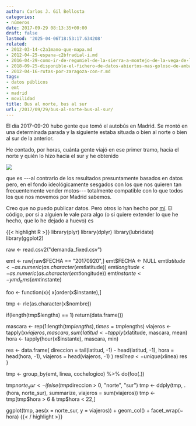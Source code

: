 ```yaml
---
author: Carlos J. Gil Bellosta
categories:
- números
date: 2017-09-29 08:13:35+00:00
draft: false
lastmod: '2025-04-06T18:53:17.634208'
related:
- 2012-03-14-c2a1mano-que-mapa.md
- 2012-04-25-espana-c2bfradial-i.md
- 2016-04-29-como-ir-de-regumiel-de-la-sierra-a-montejo-de-la-vega-de-la-serrezuela.md
- 2018-09-25-disponible-el-fichero-de-datos-abiertos-mas-goloso-de-ambas-castillas-las-rutas-de-bicimad.md
- 2012-04-16-rutas-por-zaragoza-con-r.md
tags:
- datos públicos
- emt
- madrid
- movilidad
title: Bus al norte, bus al sur
url: /2017/09/29/bus-al-norte-bus-al-sur/
---
```


El día 2017-09-20 hubo gente que tomó el autobús en Madrid. Se montó en una determinada parada y la siguiente estaba situada o bien al norte o bien al sur de la anterior.

He contado, por horas, cuánta gente viajó en ese primer tramo, hacia el norte y quién lo hizo hacia el sur y he obtenido

![](/wp-uploads/2017/09/norte_sur.png#center)

que es ---al contrario de los resultados presuntamente basados en datos pero, en el fondo ideológicamente sesgados con los que nos quieren tan frecuentemente vender motos--- totalmente compatible con lo que todos los que nos movemos por Madrid sabemos.

Creo que no puedo publicar datos. Pero otros lo han hecho por [mí](https://github.com/medialab-prado/mobilomics/blob/master/data/EMT/demanda_fixed.csv.gz). El código, por si a alguien le vale para algo (o si quiere extender lo que he hecho, que lo he dejado a huevo) es

{{< highlight R >}}
library(plyr)
library(dplyr)
library(lubridate)
library(ggplot2)

raw <- read.csv2("demanda_fixed.csv")

emt <- raw[raw$FECHA == "20170920",]
emt$FECHA <- NULL
emt$latitude <- as.numeric(as.character(emt$latitude))
emt$longitude <- as.numeric(as.character(emt$longitude))
emt$instante <- ymd_hms(emt$instante)

foo <- function(x){
  x[order(x$instante),]

  tmp <- rle(as.character(x$nombre))

  if(length(tmp$lengths) == 1)
    return(data.frame())

  mascara  <- rep(1:length(tmp$lengths), times = tmp$lengths)
  viajeros <- tapply(x$viajeros, mascara, sum)
  latitud  <- tapply(x$latitude, mascara, mean)
  hora     <- tapply(hour(x$instante), mascara, min)

  res <- data.frame(
    direccion = tail(latitud, -1) - head(latitud, -1),
    hora = head(hora, -1),
    viajeros = head(viajeros, -1)
    )
  res$linea <- unique(x$linea)
  res
}

tmp <- group_by(emt, linea, cochelogico) %>% do(foo(.))

tmp$norte_sur <- ifelse(tmp$direccion > 0, "norte", "sur")
tmp <- ddply(tmp, .(hora, norte_sur),
              summarize, viajeros = sum(viajeros))
tmp <- tmp[tmp$hora > 6 & tmp$hora < 22,]

ggplot(tmp, aes(x = norte_sur, y = viajeros)) +
  geom_col() +
  facet_wrap(~ hora)
{{< / highlight >}}